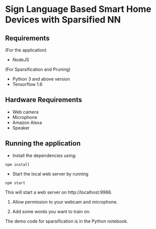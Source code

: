 # Sign Language Based Smart Home Devices with Sparsified NN

## Requirements
(For the application)
* NodeJS

(For Sparsification and Pruning) 
* Python 3 and above version
* Tensorflow 1.6

## Hardware Requirements
* Web camera
* Microphone
* Amazon Alexa
* Speaker

## Running the application
* Install the dependencies using:
```
npm install
```

* Start the local web server by running 

```
npm start
```

This will start a web server on http://localhost:9966. 

1. Allow permission to your webcam and microphone. 

2. Add some words you want to train on. 


The demo code for sparsification is in the Python notebook.
